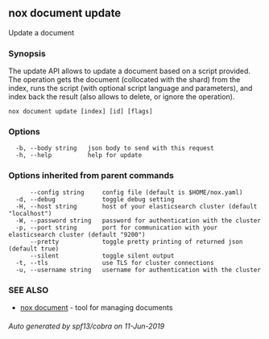 ## nox document update

Update a document

### Synopsis

The update API allows to update a document based on a script provided.
The operation gets the document (collocated with the shard) from the index,
runs the script (with optional script language and parameters), and index
back the result (also allows to delete, or ignore the operation).

```
nox document update [index] [id] [flags]
```

### Options

```
  -b, --body string   json body to send with this request
  -h, --help          help for update
```

### Options inherited from parent commands

```
      --config string     config file (default is $HOME/nox.yaml)
  -d, --debug             toggle debug setting
  -H, --host string       host of your elasticsearch cluster (default "localhost")
  -W, --password string   password for authentication with the cluster
  -p, --port string       port for communication with your elasticsearch cluster (default "9200")
      --pretty            toggle pretty printing of returned json (default true)
      --silent            toggle silent output
  -t, --tls               use TLS for cluster connections
  -u, --username string   username for authentication with the cluster
```

### SEE ALSO

* [nox document](nox_document.md)	 - tool for managing documents

###### Auto generated by spf13/cobra on 11-Jun-2019
